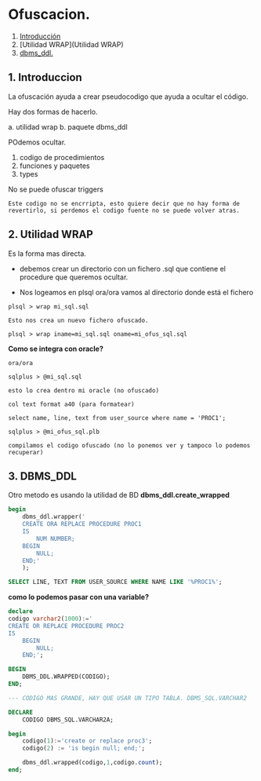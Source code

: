 # Ofuscacion.

1. [Introducción](Introduccion)
2. [Utilidad WRAP](Utilidad WRAP)
3. [dbms_ddl.](dbmd_dll.)

## 1. Introduccion

La ofuscación ayuda a crear pseudocodigo que ayuda a ocultar el código.

Hay  dos formas de hacerlo.

a. utilidad wrap
b. paquete dbms_ddl

POdemos ocultar.

1. codigo de procedimientos
2. funciones y paquetes
3. types

No se puede ofuscar triggers

```
Este codigo no se encrripta, esto quiere decir que no hay forma de revertirlo, si perdemos el codigo fuente no se puede volver atras.
```

## 2. Utilidad WRAP

Es la forma mas directa.

* debemos crear un directorio con un fichero .sql que contiene el procedure que queremos ocultar.

* Nos logeamos en plsql ora/ora vamos al directorio donde está el fichero

```
plsql > wrap mi_sql.sql

Esto nos crea un nuevo fichero ofuscado.

plsql > wrap iname=mi_sql.sql oname=mi_ofus_sql.sql
```


__Como se integra con oracle?__

```
ora/ora

sqlplus > @mi_sql.sql

esto lo crea dentro mi oracle (no ofuscado)

col text format a40 (para formatear)

select name, line, text from user_source where name = 'PROC1';

sqlplus > @mi_ofus_sql.plb

compilamos el codigo ofuscado (no lo ponemos ver y tampoco lo podemos recuperar)

```


## 3. DBMS_DDL

Otro metodo es usando la utilidad de BD __dbms_ddl.create_wrapped__

```sql
begin
    dbms_ddl.wrapper('
    CREATE ORA REPLACE PROCEDURE PROC1
    IS
        NUM NUMBER;
    BEGIN
        NULL;
    END;'
    );

SELECT LINE, TEXT FROM USER_SOURCE WHERE NAME LIKE '%PROC1%';


```

__como lo podemos pasar con una variable?__

```sql
declare
codigo varchar2(1000):='
CREATE OR REPLACE PROCEDURE PROC2
IS 
    BEGIN
        NULL;
    END;';

BEGIN
    DBMS_DDL.WRAPPED(CODIGO);
END;

--- CODIGO MAS GRANDE, HAY QUE USAR UN TIPO TABLA. DBMS_SQL.VARCHAR2

DECLARE
    CODIGO DBMS_SQL.VARCHAR2A;

begin
    codigo(1):='create or replace proc3';
    codigo(2) := 'is begin null; end;';

    dbms_ddl.wrapped(codigo,1,codigo.count);
end;
```
